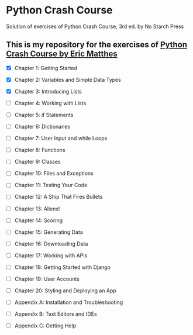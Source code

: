 # Python Crash Course 

Solution of exercises of Python Crash Course, 3rd ed.  by No Starch Press

## This is my repository for the exercises of [Python Crash Course by Eric Matthes](https://nostarch.com/python-crash-course-3rd-edition)  

- [x] Chapter 1: Getting Started  
- [x] Chapter 2: Variables and Simple Data Types  
- [x] Chapter 3: Introducing Lists  
- [ ] Chapter 4: Working with Lists  
- [ ] Chapter 5: if Statements  
- [ ] Chapter 6: Dictionaries  
- [ ] Chapter 7: User Input and while Loops  
- [ ] Chapter 8: Functions  
- [ ] Chapter 9: Classes  
- [ ] Chapter 10: Files and Exceptions  
- [ ] Chapter 11: Testing Your Code  
- [ ] Chapter 12: A Ship That Fires Bullets  
- [ ] Chapter 13: Aliens!  
- [ ] Chapter 14: Scoring  
- [ ] Chapter 15: Generating Data  
- [ ] Chapter 16: Downloading Data  
- [ ] Chapter 17: Working with APIs  
- [ ] Chapter 18: Getting Started with Django  
- [ ] Chapter 19: User Accounts  
- [ ] Chapter 20: Styling and Deploying an App  
- [ ] Appendix A: Installation and Troubleshooting  
- [ ] Appendix B: Text Editors and IDEs  
- [ ] Appendix C: Getting Help  


